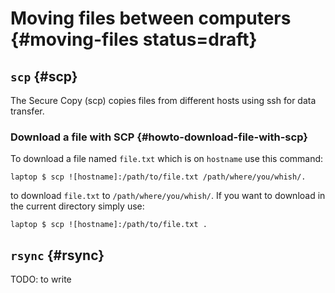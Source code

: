 # Moving files between computers  {#moving-files status=draft}

## `scp` {#scp}

The Secure Copy (scp) copies files from different hosts using ssh for data transfer.


### Download a file with SCP {#howto-download-file-with-scp}
To download a file named `file.txt` which is on `hostname` use this command:

    laptop $ scp ![hostname]:/path/to/file.txt /path/where/you/whish/.

to download `file.txt` to `/path/where/you/whish/`. If you want to download in the current directory simply use:

    laptop $ scp ![hostname]:/path/to/file.txt .

## `rsync` {#rsync}

TODO: to write
